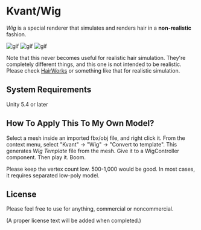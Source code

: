 Kvant/Wig
=========

*Wig* is a special renderer that simulates and renders hair in a
**non-realistic** fashion.

![gif](http://66.media.tumblr.com/60fd5271645740b3c443bf9d9a9477fd/tumblr_ocmkinFTbU1qio469o1_400.gif)
![gif](http://67.media.tumblr.com/5da8793395bb79f91accd6b94e1a5a59/tumblr_ocmkinFTbU1qio469o2_400.gif)
![gif](http://67.media.tumblr.com/c0847f5efa9d8d3e066e85e5a1c26bc8/tumblr_ocmkinFTbU1qio469o3_400.gif)

Note that this never becomes useful for realistic hair simulation. They're
completely different things, and this one is not intended to be realistic.
Please check [HairWorks][HairWorks] or something like that for realistic
simulation.

System Requirements
-------------------

Unity 5.4 or later

How To Apply This To My Own Model?
----------------------------------

Select a mesh inside an imported fbx/obj file, and right click it. From
the context menu, select "Kvant" -> "Wig" -> "Convert to template". This
generates *Wig Template* file from the mesh. Give it to a WigController
component. Then play it. Boom.

Please keep the vertex count low. 500-1,000 would be good. In most cases,
it requires separated low-poly model.

License
-------

Please feel free to use for anything, commercial or noncommercial.

(A proper license text will be added when completed.)

[HairWorks]: https://developer.nvidia.com/hairworks
